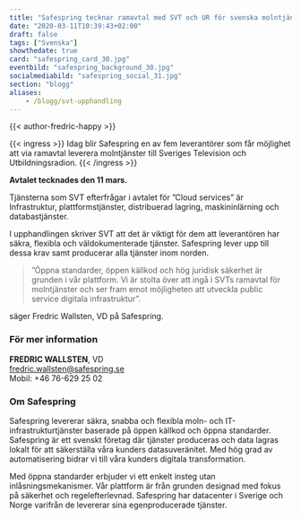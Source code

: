 ```yaml
---
title: "Safespring tecknar ramavtal med SVT och UR för svenska molntjänster"
date: "2020-03-11T10:39:43+02:00"
draft: false
tags: ["Svenska"]
showthedate: true
card: "safespring_card_30.jpg"
eventbild: "safespring_background_30.jpg"
socialmediabild: "safespring_social_31.jpg"
section: "blogg"
aliases:
    - /blogg/svt-upphandling
---
```


{{< author-fredric-happy >}}

{{< ingress >}}
Idag blir Safespring en av fem leverantörer som får möjlighet att via ramavtal leverera molntjänster till Sveriges Television och Utbildningsradion.
{{< /ingress >}}

**Avtalet tecknades den 11 mars.**

Tjänsterna som SVT efterfrågar i avtalet för ”Cloud services” är Infrastruktur, plattformstjänster, distribuerad lagring, maskininlärning och databastjänster.

I upphandlingen skriver SVT att det är viktigt för dem att leverantören har säkra, flexibla och väldokumenterade tjänster. Safespring lever upp till dessa krav samt producerar alla tjänster inom norden.

>”Öppna standarder, öppen källkod och hög juridisk säkerhet är grunden i vår plattform. Vi är stolta över att ingå i SVTs ramavtal för molntjänster och ser fram emot möjligheten att utveckla public service digitala infrastruktur”.

säger Fredric Wallsten, VD på Safespring.

### För mer information

**FREDRIC WALLSTEN**, VD<br>
fredric.wallsten@safespring.se<br>
Mobil: ‭+46 76-629 25 02‬‬‬‬‬‬‬

### Om Safespring
Safespring levererar säkra, snabba och flexibla moln- och IT-infrastrukturtjänster baserade på öppen källkod och öppna standarder. Safespring är ett svenskt företag där tjänster produceras och data lagras lokalt för att säkerställa våra kunders datasuveränitet. Med hög grad av automatisering bidrar vi till våra kunders digitala transformation.

Med öppna standarder erbjuder vi ett enkelt insteg utan inlåsningsmekanismer. Vår plattform är från grunden designad med fokus på säkerhet och regelefterlevnad. Safespring har datacenter i Sverige och Norge varifrån de levererar sina egenproducerade tjänster.
